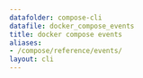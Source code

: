 ```yaml
---
datafolder: compose-cli
datafile: docker_compose_events
title: docker compose events
aliases:
- /compose/reference/events/
layout: cli
---
```


<!--
Sorry, but the contents of this page are automatically generated from
Docker's source code. If you want to suggest a change to the text that appears
here, you'll need to find the string by searching this repo:
https://github.com/docker/compose
-->
